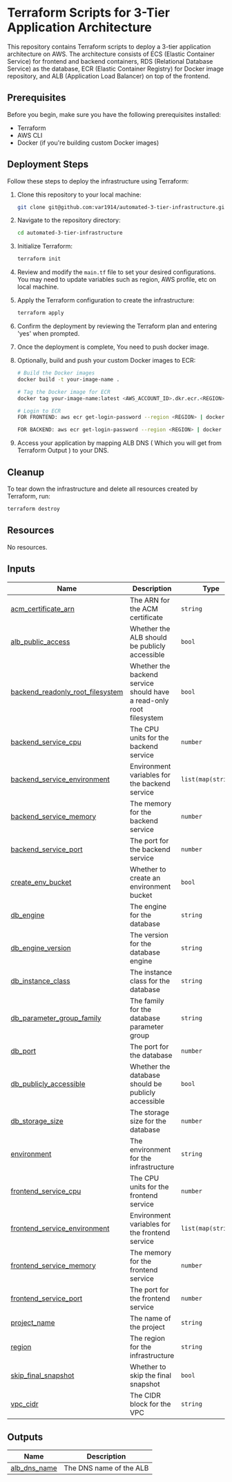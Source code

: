 # Terraform Scripts for 3-Tier Application Architecture

This repository contains Terraform scripts to deploy a 3-tier application architecture on AWS. The architecture consists of ECS (Elastic Container Service) for frontend and backend containers, RDS (Relational Database Service) as the database, ECR (Elastic Container Registry) for Docker image repository, and ALB (Application Load Balancer) on top of the frontend.

## Prerequisites

Before you begin, make sure you have the following prerequisites installed:

- Terraform
- AWS CLI
- Docker (if you're building custom Docker images)

## Deployment Steps

Follow these steps to deploy the infrastructure using Terraform:

1. Clone this repository to your local machine:

    ```bash
    git clone git@github.com:var1914/automated-3-tier-infrastructure.git
    ```

2. Navigate to the repository directory:

    ```bash
    cd automated-3-tier-infrastructure
    ```

3. Initialize Terraform:

    ```bash
    terraform init
    ```

4. Review and modify the `main.tf` file to set your desired configurations. You may need to update variables such as region, AWS profile, etc on local machine.

5. Apply the Terraform configuration to create the infrastructure:

    ```bash
    terraform apply
    ```

6. Confirm the deployment by reviewing the Terraform plan and entering 'yes' when prompted.

7. Once the deployment is complete, You need to push docker image.

8. Optionally, build and push your custom Docker images to ECR:

    ```bash
    # Build the Docker images
    docker build -t your-image-name .

    # Tag the Docker image for ECR
    docker tag your-image-name:latest <AWS_ACCOUNT_ID>.dkr.ecr.<REGION>.amazonaws.com/"${var.project_name}-${var.environment}":latest

    # Login to ECR
    FOR FRONTEND: aws ecr get-login-password --region <REGION> | docker login --username AWS --password- stdin <AWS_ACCOUNT_ID>.dkr.ecr.<REGION>.amazonaws.com/"${var.project_name}-${var.environment}-frontend"

    FOR BACKEND: aws ecr get-login-password --region <REGION> | docker login --username AWS --password- stdin <AWS_ACCOUNT_ID>.dkr.ecr.<REGION>.amazonaws.com/"${var.project_name}-${var.environment}-backend"

9. Access your application by mapping ALB DNS ( Which you will get from Terraform Output ) to your DNS.

## Cleanup

To tear down the infrastructure and delete all resources created by Terraform, run:

```bash
terraform destroy
```

<!-- BEGINNING OF PRE-COMMIT-TERRAFORM DOCS HOOK -->


## Resources

No resources.

## Inputs

| Name | Description | Type | Default | Required |
|------|-------------|------|---------|:--------:|
| <a name="input_acm_certificate_arn"></a> [acm\_certificate\_arn](#input\_acm\_certificate\_arn) | The ARN for the ACM certificate | `string` | n/a | yes |
| <a name="input_alb_public_access"></a> [alb\_public\_access](#input\_alb\_public\_access) | Whether the ALB should be publicly accessible | `bool` | `true` | no |
| <a name="input_backend_readonly_root_filesystem"></a> [backend\_readonly\_root\_filesystem](#input\_backend\_readonly\_root\_filesystem) | Whether the backend service should have a read-only root filesystem | `bool` | `true` | no |
| <a name="input_backend_service_cpu"></a> [backend\_service\_cpu](#input\_backend\_service\_cpu) | The CPU units for the backend service | `number` | `256` | no |
| <a name="input_backend_service_environment"></a> [backend\_service\_environment](#input\_backend\_service\_environment) | Environment variables for the backend service | `list(map(string))` | `null` | no |
| <a name="input_backend_service_memory"></a> [backend\_service\_memory](#input\_backend\_service\_memory) | The memory for the backend service | `number` | `512` | no |
| <a name="input_backend_service_port"></a> [backend\_service\_port](#input\_backend\_service\_port) | The port for the backend service | `number` | `3000` | no |
| <a name="input_create_env_bucket"></a> [create\_env\_bucket](#input\_create\_env\_bucket) | Whether to create an environment bucket | `bool` | `false` | no |
| <a name="input_db_engine"></a> [db\_engine](#input\_db\_engine) | The engine for the database | `string` | `"postgres"` | no |
| <a name="input_db_engine_version"></a> [db\_engine\_version](#input\_db\_engine\_version) | The version for the database engine | `string` | `"11.5"` | no |
| <a name="input_db_instance_class"></a> [db\_instance\_class](#input\_db\_instance\_class) | The instance class for the database | `string` | `"db.t2.micro"` | no |
| <a name="input_db_parameter_group_family"></a> [db\_parameter\_group\_family](#input\_db\_parameter\_group\_family) | The family for the database parameter group | `string` | `"postgres11"` | no |
| <a name="input_db_port"></a> [db\_port](#input\_db\_port) | The port for the database | `number` | `5432` | no |
| <a name="input_db_publicly_accessible"></a> [db\_publicly\_accessible](#input\_db\_publicly\_accessible) | Whether the database should be publicly accessible | `bool` | `false` | no |
| <a name="input_db_storage_size"></a> [db\_storage\_size](#input\_db\_storage\_size) | The storage size for the database | `number` | `20` | no |
| <a name="input_environment"></a> [environment](#input\_environment) | The environment for the infrastructure | `string` | `"stage"` | no |
| <a name="input_frontend_service_cpu"></a> [frontend\_service\_cpu](#input\_frontend\_service\_cpu) | The CPU units for the frontend service | `number` | `256` | no |
| <a name="input_frontend_service_environment"></a> [frontend\_service\_environment](#input\_frontend\_service\_environment) | Environment variables for the frontend service | `list(map(string))` | `null` | no |
| <a name="input_frontend_service_memory"></a> [frontend\_service\_memory](#input\_frontend\_service\_memory) | The memory for the frontend service | `number` | `512` | no |
| <a name="input_frontend_service_port"></a> [frontend\_service\_port](#input\_frontend\_service\_port) | The port for the frontend service | `number` | `80` | no |
| <a name="input_project_name"></a> [project\_name](#input\_project\_name) | The name of the project | `string` | n/a | yes |
| <a name="input_region"></a> [region](#input\_region) | The region for the infrastructure | `string` | `"us-west-2"` | no |
| <a name="input_skip_final_snapshot"></a> [skip\_final\_snapshot](#input\_skip\_final\_snapshot) | Whether to skip the final snapshot | `bool` | `true` | no |
| <a name="input_vpc_cidr"></a> [vpc\_cidr](#input\_vpc\_cidr) | The CIDR block for the VPC | `string` | `"10.0.0.0/16"` | no |

## Outputs

| Name | Description |
|------|-------------|
| <a name="output_alb_dns_name"></a> [alb\_dns\_name](#output\_alb\_dns\_name) | The DNS name of the ALB |  
<!-- END OF PRE-COMMIT-TERRAFORM DOCS HOOK -->
